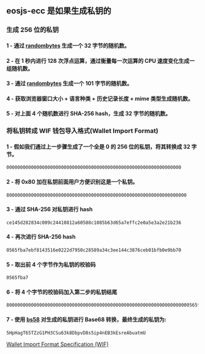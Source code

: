 ## eosjs-ecc 是如果生成私钥的

### 生成 256 位的私钥

#### 1 - 通过 [randombytes](https://github.com/crypto-browserify/randombytes) 生成一个 32 字节的随机数。

#### 2 - 在 1 秒内进行 128 次浮点运算，通过衡量每一次运算的 CPU 速度变化生成一组随机数。

#### 3 - 通过 [randombytes](https://github.com/crypto-browserify/randombytes) 生成一个 101 字节的随机数。

#### 4 - 获取浏览器窗口大小 + 语言种类 + 历史记录长度 + mime 类型生成随机数。

#### 5 - 对上面 4 个随机数进行 SHA-256 hash，生成 32 字节的随机数。


### 将私钥转成 WIF 钱包导入格式(Wallet Import Format)

#### 1 - 假如我们通过上一步骤生成了一个全是 0 的 256 位的私钥，将其转换成 32 字节。

```
0000000000000000000000000000000000000000000000000000000000000000
```

#### 2 - 将 0x80 加在私钥前面用户方便识别这是一个私钥。

```
800000000000000000000000000000000000000000000000000000000000000000
```

#### 3 - 通过 SHA-256 对私钥进行 hash

```
ce145d282834c009c24410812a60588c1085b63d65a7effc2e0a5e3a2e21b236
```

#### 4 - 再次进行 SHA-256 hash

```
0565fba7ebf8143516e0222d7950c28589a34c3ee144c3876ceb01bfb0e9bb70
```

#### 5 - 取出前 4 个字节作为私钥的校验码

```
0565fba7
```

#### 6 - 将 4 个字节的校验码加入第二步的私钥结尾

```
8000000000000000000000000000000000000000000000000000000000000000000565fba7
```

#### 7 - 使用 [bs58](https://github.com/cryptocoinjs/bs58) 对生成的私钥进行 Base68 转换，最终生成的私钥为:

```
5HpHagT65TZzG1PH3CSu63k8DbpvD8s5ip4nEB3kEsreAbuatmU
```


[Wallet Import Format Specification (WIF)](https://developers.eos.io/keosd/docs/wallet-import-format-specification-wif)

